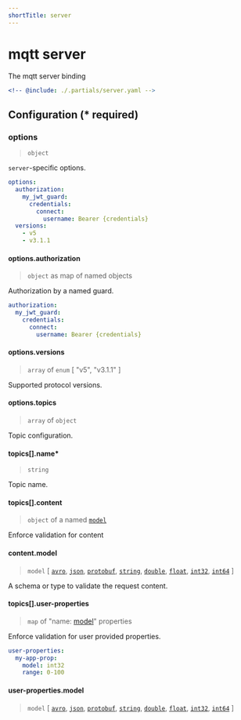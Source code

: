 ```yaml
---
shortTitle: server
---
```


# mqtt server

The mqtt server binding

```yaml {3}
<!-- @include: ./.partials/server.yaml -->
```

## Configuration (\* required)

### options

> `object`

`server`-specific options.

```yaml
options:
  authorization:
    my_jwt_guard:
      credentials:
        connect:
          username: Bearer {credentials}
  versions:
    - v5
    - v3.1.1
```

<!-- @include: ./.partials/options.md -->

#### options.authorization

> `object` as map of named objects

Authorization by a named guard.

```yaml
authorization:
  my_jwt_guard:
    credentials:
      connect:
        username: Bearer {credentials}
```

<!-- @include: ../.partials/options-mqtt-auth.md -->

#### options.versions

> `array` of `enum` [ "v5", "v3.1.1" ]

Supported protocol versions.

#### options.topics

> `array` of `object`

Topic configuration.

#### topics[].name\*

> `string`

Topic name.

#### topics[].content

> `object` of a named [`model`](../../models/)

Enforce validation for content

#### content.model

> `model` [ [`avro`](../../models/avro.md), [`json`](../../models/avro.md), [`protobuf`](../../models/protobuf.md), [`string`](../../models/string.md), [`double`](../../models/double.md), [`float`](../../models/float.md), [`int32`](../../models/int32.md), [`int64`](../../models/int64.md) ]

A schema or type to validate the request content.

#### topics[].user-properties

> `map` of "name: [model](../../models/)" properties

Enforce validation for user provided properties.

```yaml
user-properties:
  my-app-prop:
    model: int32
    range: 0-100
```

#### user-properties.model

> `model` [ [`avro`](../../models/avro.md), [`json`](../../models/avro.md), [`protobuf`](../../models/protobuf.md), [`string`](../../models/string.md), [`double`](../../models/double.md), [`float`](../../models/float.md), [`int32`](../../models/int32.md), [`int64`](../../models/int64.md) ]

<!-- @include: ./.partials/routes.md -->
<!-- @include: ../.partials/exit.md -->
<!-- @include: ../.partials/telemetry.md -->
